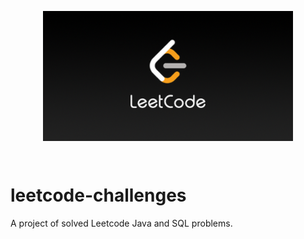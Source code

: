 <p align="center"><img src="src/test/resources/LeetCode.png" alt="LeetCode logo" width="400" align="center"/></p><br/>

# leetcode-challenges

A project of solved Leetcode Java and SQL problems.
